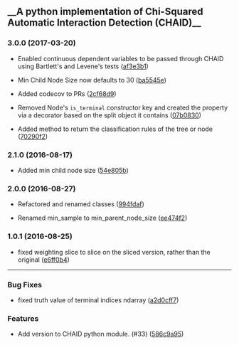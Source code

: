 <h2>__A python implementation of Chi-Squared Automatic Interaction Detection (CHAID)__</h2>

###  3.0.0 (2017-03-20)

- Enabled continuous dependent variables to be passed through CHAID using Bartlett's and Levene's tests
  ([af3e3b1](https://github.com/Rambatino/CHAID/commit/af3e3b15aa9c14995526916be50f7b61a8d4cd27))

- Min Child Node Size now defaults to 30
  ([ba5545e](https://github.com/Rambatino/CHAID/commit/ba5545e2929d7555817f8f53babad9cb2731e138))

- Added codecov to PRs
  ([2cf68d9](https://github.com/Rambatino/CHAID/commit/2cf68d94ca9162c92f43ab1bc8ed50db6758fccc))

- Removed Node's `is_terminal` constructor key and created the property via a decorator based on the split object it contains
  ([07b0830](https://github.com/Rambatino/CHAID/commit/07b0830e106ad0aee5e9930e6647ae150867b02d))

- Added method to return the classification rules of the tree or node
  ([70290f2](https://github.com/Rambatino/CHAID/commit/70290f2b6613fd2ba92efef27bb6a717d6a6ce18))

###  2.1.0 (2016-08-17)

- Added min child node size
  ([54e805b](https://github.com/Rambatino/CHAID/commit/54e805b8d044c1aa2d3b2fbbc4b3395659170812))

###  2.0.0 (2016-08-27)

- Refactored and renamed classes
  ([994fdaf](https://github.com/Rambatino/CHAID/commit/994fdaf7919e7ff047b0458c1bd0d38aa82f3b21))

- Renamed min_sample to min_parent_node_size
  ([ee474f2](https://github.com/Rambatino/CHAID/commit/ee474f26837f666b326d2a7c39969db388e99e66))

###  1.0.1 (2016-08-25)

- fixed weighting slice to slice on the sliced version, rather than the original
  ([e6ff0b4](https://github.com/Rambatino/CHAID/commit/e6ff0b4e0782eafda7fda55c9cb860746de59e2a))

---

### Bug Fixes

- fixed truth value of terminal indices ndarray
  ([a2d0cff7](https://github.com/Rambatino/CHAID/commit/a2d0cff7e0546bf1b52375eab8c6a466e055f591))


### Features

- Add version to CHAID python module. (#33)
  ([586c9a95](https://github.com/Rambatino/CHAID/commit/586c9a954aa36014b1568cbaa526f8fbb9146e49))
